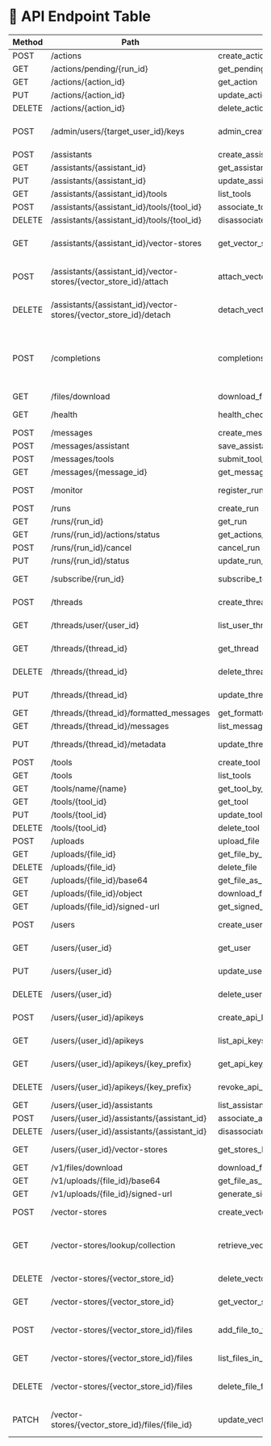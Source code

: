 # 📘 API Endpoint Table

| Method   | Path                                                              | Name                                         | Tags               | Summary                                                        |
|----------|-------------------------------------------------------------------|----------------------------------------------|--------------------|----------------------------------------------------------------|
| POST     | /actions                                                          | create_action                                | Actions            |                                                                |
| GET      | /actions/pending/{run_id}                                         | get_pending_actions                          | Actions            |                                                                |
| GET      | /actions/{action_id}                                              | get_action                                   | Actions            |                                                                |
| PUT      | /actions/{action_id}                                              | update_action_status                         | Actions            |                                                                |
| DELETE   | /actions/{action_id}                                              | delete_action                                | Actions            |                                                                |
| POST     | /admin/users/{target_user_id}/keys                                | admin_create_api_key_for_user                | Admin, Admin       | Admin: Create API Key for User                                 |
| POST     | /assistants                                                       | create_assistant                             | Assistants         |                                                                |
| GET      | /assistants/{assistant_id}                                        | get_assistant                                | Assistants         |                                                                |
| PUT      | /assistants/{assistant_id}                                        | update_assistant                             | Assistants         |                                                                |
| GET      | /assistants/{assistant_id}/tools                                  | list_tools                                   | Tools              |                                                                |
| POST     | /assistants/{assistant_id}/tools/{tool_id}                        | associate_tool_with_assistant                | Tools              |                                                                |
| DELETE   | /assistants/{assistant_id}/tools/{tool_id}                        | disassociate_tool_from_assistant             | Tools              |                                                                |
| GET      | /assistants/{assistant_id}/vector-stores                          | get_vector_stores_for_assistant_endpoint     | Vector Stores      | List Assistant's Vector Stores                                 |
| POST     | /assistants/{assistant_id}/vector-stores/{vector_store_id}/attach | attach_vector_store_to_assistant_endpoint    | Vector Stores      | Attach Vector Store to Assistant                               |
| DELETE   | /assistants/{assistant_id}/vector-stores/{vector_store_id}/detach | detach_vector_store_from_assistant_endpoint  | Vector Stores      | Detach Vector Store from Assistant                             |
| POST     | /completions                                                      | completions                                  | Inference          | Asynchronous completions streaming endpoint (New Architecture) |
| GET      | /files/download                                                   | download_file_via_signed_url                 | Samba              |                                                                |
| GET      | /health                                                           | health_check                                 | Main API, Health   |                                                                |
| POST     | /messages                                                         | create_message                               | Messages           |                                                                |
| POST     | /messages/assistant                                               | save_assistant_message                       | Messages           |                                                                |
| POST     | /messages/tools                                                   | submit_tool_response                         | Messages           |                                                                |
| GET      | /messages/{message_id}                                            | get_message                                  | Messages           |                                                                |
| POST     | /monitor                                                          | register_run_monitoring                      | Event Monitoring   |                                                                |
| POST     | /runs                                                             | create_run                                   | Runs               |                                                                |
| GET      | /runs/{run_id}                                                    | get_run                                      | Runs               |                                                                |
| GET      | /runs/{run_id}/actions/status                                     | get_actions_by_status                        | Actions            |                                                                |
| POST     | /runs/{run_id}/cancel                                             | cancel_run                                   | Runs               |                                                                |
| PUT      | /runs/{run_id}/status                                             | update_run_status                            | Runs               |                                                                |
| GET      | /subscribe/{run_id}                                               | subscribe_to_run_events                      | Event Monitoring   |                                                                |
| POST     | /threads                                                          | create_thread                                | Threads, Threads   |                                                                |
| GET      | /threads/user/{user_id}                                           | list_user_threads                            | Threads, Threads   |                                                                |
| GET      | /threads/{thread_id}                                              | get_thread                                   | Threads, Threads   |                                                                |
| DELETE   | /threads/{thread_id}                                              | delete_thread                                | Threads, Threads   |                                                                |
| PUT      | /threads/{thread_id}                                              | update_thread                                | Threads, Threads   |                                                                |
| GET      | /threads/{thread_id}/formatted_messages                           | get_formatted_messages                       | Messages           |                                                                |
| GET      | /threads/{thread_id}/messages                                     | list_messages                                | Messages           |                                                                |
| PUT      | /threads/{thread_id}/metadata                                     | update_thread_metadata                       | Threads, Threads   |                                                                |
| POST     | /tools                                                            | create_tool                                  | Tools              |                                                                |
| GET      | /tools                                                            | list_tools                                   | Tools              |                                                                |
| GET      | /tools/name/{name}                                                | get_tool_by_name                             | Tools              |                                                                |
| GET      | /tools/{tool_id}                                                  | get_tool                                     | Tools              |                                                                |
| PUT      | /tools/{tool_id}                                                  | update_tool                                  | Tools              |                                                                |
| DELETE   | /tools/{tool_id}                                                  | delete_tool                                  | Tools              |                                                                |
| POST     | /uploads                                                          | upload_file                                  | Samba              |                                                                |
| GET      | /uploads/{file_id}                                                | get_file_by_id                               | Samba              |                                                                |
| DELETE   | /uploads/{file_id}                                                | delete_file                                  | Samba              |                                                                |
| GET      | /uploads/{file_id}/base64                                         | get_file_as_base64                           | Samba              |                                                                |
| GET      | /uploads/{file_id}/object                                         | download_file_as_object                      | Samba              |                                                                |
| GET      | /uploads/{file_id}/signed-url                                     | get_signed_url                               | Samba              |                                                                |
| POST     | /users                                                            | create_user                                  | Users, Users       |                                                                |
| GET      | /users/{user_id}                                                  | get_user                                     | Users, Users       |                                                                |
| PUT      | /users/{user_id}                                                  | update_user                                  | Users, Users       |                                                                |
| DELETE   | /users/{user_id}                                                  | delete_user                                  | Users, Users       |                                                                |
| POST     | /users/{user_id}/apikeys                                          | create_api_key                               | API Keys, API Keys | Create API Key                                                 |
| GET      | /users/{user_id}/apikeys                                          | list_api_keys                                | API Keys, API Keys | List API Keys                                                  |
| GET      | /users/{user_id}/apikeys/{key_prefix}                             | get_api_key_details                          | API Keys, API Keys | Get API Key Details                                            |
| DELETE   | /users/{user_id}/apikeys/{key_prefix}                             | revoke_api_key                               | API Keys, API Keys | Revoke API Key                                                 |
| GET      | /users/{user_id}/assistants                                       | list_assistants_by_user                      | Assistants         |                                                                |
| POST     | /users/{user_id}/assistants/{assistant_id}                        | associate_assistant_with_user                | Assistants         |                                                                |
| DELETE   | /users/{user_id}/assistants/{assistant_id}                        | disassociate_assistant_from_user             | Assistants         |                                                                |
| GET      | /users/{user_id}/vector-stores                                    | get_stores_by_user_endpoint                  | Vector Stores      | List User's Vector Stores                                      |
| GET      | /v1/files/download                                                | download_file                                | Files              |                                                                |
| GET      | /v1/uploads/{file_id}/base64                                      | get_file_as_base64                           | Files              |                                                                |
| GET      | /v1/uploads/{file_id}/signed-url                                  | generate_signed_url                          | Files              |                                                                |
| POST     | /vector-stores                                                    | create_vector_store_endpoint                 | Vector Stores      | Create Vector Store                                            |
| GET      | /vector-stores/lookup/collection                                  | retrieve_vector_store_by_collection_endpoint | Vector Stores      | Get Vector Store by Collection Name                            |
| DELETE   | /vector-stores/{vector_store_id}                                  | delete_vector_store_endpoint                 | Vector Stores      | Delete Vector Store                                            |
| GET      | /vector-stores/{vector_store_id}                                  | get_vector_store_endpoint                    | Vector Stores      | Get Vector Store                                               |
| POST     | /vector-stores/{vector_store_id}/files                            | add_file_to_vector_store_endpoint            | Vector Stores      | Add File Record to Vector Store                                |
| GET      | /vector-stores/{vector_store_id}/files                            | list_files_in_vector_store_endpoint          | Vector Stores      | List Files in Vector Store                                     |
| DELETE   | /vector-stores/{vector_store_id}/files                            | delete_file_from_vector_store_endpoint       | Vector Stores      | Delete File Record from Vector Store                           |
| PATCH    | /vector-stores/{vector_store_id}/files/{file_id}                  | update_vector_store_file_status_endpoint     | Vector Stores      | Update Vector Store File Status                                |
